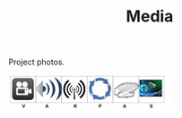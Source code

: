﻿---
layout: page
title: Media
permalink: /Media/
---

<html>


<p>Project photos.</p>

<img src="images/Logo Big.jpg" width="290" height="64" alt="">


</html>